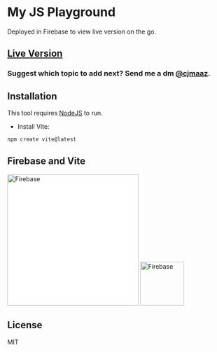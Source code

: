 # My JS Playground

Deployed in Firebase to view live version on the go.

## [Live Version](https://myjsground.web.app)

### Suggest which topic to add next? Send me a dm [@cjmaaz](https://www.twitter.com/cjmaaz).

## Installation

This tool requires [NodeJS](https://nodejs.org/) to run.

- Install Vite:

```sh
npm create vite@latest
```

## Firebase and Vite

<img src="https://upload.wikimedia.org/wikipedia/commons/thumb/3/37/Firebase_Logo.svg/1280px-Firebase_Logo.svg.png" alt="Firebase" style="width:300px; background-color:white;"/>
<img src="https://vitejs.dev/logo.svg" alt="Firebase" style="width:100px;"/>

## License

MIT
